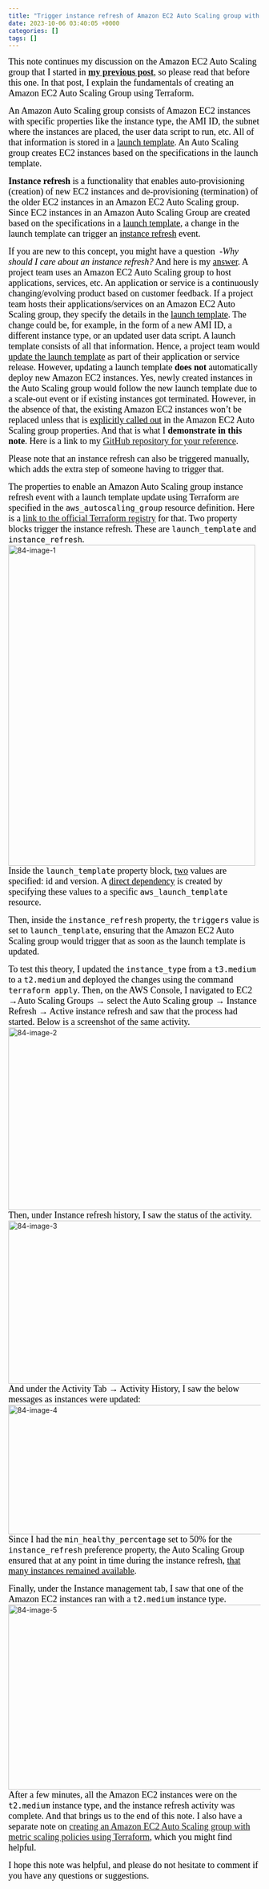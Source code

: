 ```yaml
---
title: "Trigger instance refresh of Amazon EC2 Auto Scaling group with a launch template update using Terraform"
date: 2023-10-06 03:40:05 +0000
categories: []
tags: []
---
```


<span style="font-size: 18px"><span style="font-family: calibri"><span style="color: #000000">This note continues my discussion on the Amazon EC2 Auto Scaling group that I started in <strong><a href="https://skundunotes.com/2023/09/12/create-amazon-ec2-auto-scaling-group-and-load-balancer-using-terraform-and-github-actions/" target="_blank" rel="noopener">my previous post</a></strong>, so please read that before this one. In that post, I explain the fundamentals of creating an Amazon EC2 Auto Scaling Group using Terraform.</span></span></span>
<!--more--><span style="font-size: 18px"><span style="font-family: calibri"><span style="color: #000000">An Amazon Auto Scaling group consists of Amazon EC2 instances with specific properties like the instance type, the AMI ID, the subnet where the instances are placed, the user data script to run, etc. All of that information is stored in a <span style="text-decoration: underline">launch template</span>. An Auto Scaling group creates EC2 instances based on the specifications in the launch template.</span></span></span>

<span style="font-size: 18px"><span style="font-family: calibri"><span style="color: #000000"><strong>Instance refresh</strong> is a functionality that enables auto-provisioning (creation) of new EC2 instances and de-provisioning (termination) of the older EC2 instances in an Amazon EC2 Auto Scaling group. Since EC2 instances in an Amazon Auto Scaling Group are created based on the specifications in a <span style="text-decoration: underline">launch template</span>, a change in the launch template can trigger an <span style="text-decoration: underline">instance refresh</span> event.</span></span></span>

<span style="font-size: 18px"><span style="font-family: calibri"><span style="color: #000000">If you are new to this concept, you might have a question  -<em>Why should I care about an instance refresh?</em> And here is my <span style="text-decoration: underline">answer</span>. A project team uses an Amazon EC2 Auto Scaling group to host applications, services, etc. An application or service is a continuously changing/evolving product based on customer feedback. If a project team hosts their applications/services on an Amazon EC2 Auto Scaling group, they specify the details in the <span style="text-decoration: underline">launch template</span>. The change could be, for example, in the form of a new AMI ID, a different instance type, or an updated user data script. A launch template consists of all that information. Hence, a project team would <span style="text-decoration: underline">update the launch template</span> as part of their application or service release. However, updating a launch template <strong>does not</strong> automatically deploy new Amazon EC2 instances. Yes, newly created instances in the Auto Scaling group would follow the new launch template due to a scale-out event or if existing instances got terminated. However, in the absence of that, the existing Amazon EC2 instances won’t be replaced unless that is <span style="text-decoration: underline">explicitly called out</span> in the Amazon EC2 Auto Scaling group properties. And that is what I <strong>demonstrate in this note</strong>. Here is a link to my <a href="https://github.com/kunduso/add-asg-elb-terraform" target="_blank" rel="noopener">GitHub repository for your reference</a>.</span></span></span>

<span style="font-size: 18px"><span style="font-family: calibri"><span style="color: #000000">Please note that an instance refresh can also be triggered manually, which adds the extra step of someone having to trigger that.</span></span></span>

<span style="font-size: 18px"><span style="font-family: calibri"><span style="color: #000000">The properties to enable an Amazon Auto Scaling group instance refresh event with a launch template update using Terraform are specified in the <code>aws_autoscaling_group</code> resource definition. Here is a <a href="https://registry.terraform.io/providers/hashicorp/aws/latest/docs/resources/autoscaling_group" target="_blank" rel="noopener">link to the official Terraform registry</a> for that. Two property blocks trigger the instance refresh. These are <code>launch_template</code> and <code>instance_refresh</code>.</span></span></span>
<img class="alignnone size-full wp-image-2927" src="https://skundunotes.com/wp-content/uploads/2023/10/84-image-1.png" alt="84-image-1" width="493" height="639" />
<span style="font-size: 18px"><span style="font-family: calibri"><span style="color: #000000">Inside the <code>launch_template</code> property block, <span style="text-decoration: underline">two</span> values are specified: id and version. A <span style="text-decoration: underline">direct dependency</span> is created by specifying these values to a specific <code>aws_launch_template</code> resource.</span></span></span>

<span style="font-size: 18px"><span style="font-family: calibri"><span style="color: #000000">Then, inside the <code>instance_refresh</code> property, the <code>triggers</code> value is set to <code>launch_template</code>, ensuring that the Amazon EC2 Auto Scaling group would trigger that as soon as the launch template is updated.</span></span></span>

<span style="font-size: 18px"><span style="font-family: calibri"><span style="color: #000000">To test this theory, I updated the <code>instance_type</code> from a <code>t3.medium</code> to a <code>t2.medium</code> and deployed the changes using the command <code>terraform apply</code>. Then, on the AWS Console, I navigated to EC2 →Auto Scaling Groups → select the Auto Scaling group → Instance Refresh → Active instance refresh and saw that the process had started. Below is a screenshot of the same activity.</span></span></span>
<img class="alignnone size-full wp-image-2928" src="https://skundunotes.com/wp-content/uploads/2023/10/84-image-2.png" alt="84-image-2" width="1337" height="364" />
<span style="font-size: 18px"><span style="font-family: calibri"><span style="color: #000000">Then, under Instance refresh history, I saw the status of the activity.</span></span></span>
<img class="alignnone size-full wp-image-2929" src="https://skundunotes.com/wp-content/uploads/2023/10/84-image-3.png" alt="84-image-3" width="1348" height="325" />
<span style="font-size: 18px"><span style="font-family: calibri"><span style="color: #000000">And under the Activity Tab → Activity History, I saw the below messages as instances were updated:</span></span></span>
<img class="alignnone size-full wp-image-2930" src="https://skundunotes.com/wp-content/uploads/2023/10/84-image-4.png" alt="84-image-4" width="1230" height="258" />
<span style="font-size: 18px"><span style="font-family: calibri"><span style="color: #000000">Since I had the <code>min_healthy_percentage</code> set to 50% for the <code>instance_refresh</code> preference property, the Auto Scaling Group ensured that at any point in time during the instance refresh, <span style="text-decoration: underline">that many instances remained available</span>.</span></span></span>

<span style="font-size: 18px"><span style="font-family: calibri"><span style="color: #000000">Finally, under the Instance management tab, I saw that one of the Amazon EC2 instances ran with a <code>t2.medium</code> instance type.</span></span></span>
<img class="alignnone size-full wp-image-2931" src="https://skundunotes.com/wp-content/uploads/2023/10/84-image-5.png" alt="84-image-5" width="1280" height="369" />
<span style="font-size: 18px"><span style="font-family: calibri"><span style="color: #000000">After a few minutes, all the Amazon EC2 instances were on the <code>t2.medium</code> instance type, and the instance refresh activity was complete. And that brings us to the end of this note. I also have a separate note on <a href="https://skundunotes.com/2023/09/27/create-an-amazon-ec2-auto-scaling-group-with-metric-scaling-policies-using-terraform/" target="_blank" rel="noopener">creating an Amazon EC2 Auto Scaling group with metric scaling policies using Terraform</a>, which you might find helpful.</span></span></span>

<span style="font-size: 18px"><span style="font-family: calibri"><span style="color: #000000">I hope this note was helpful, and please do not hesitate to comment if you have any questions or suggestions.</span></span></span>
